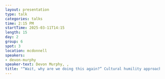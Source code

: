 ```yaml
---
layout: presentation
type: talk
categories: talks
time: 2:15 PM
startTime: 2025-03-11T14:15 
length: 15
day: 2
group: 6
spot: 3
location: mcdonnell
speakers:
- devon-murphy
speaker-text: Devon Murphy, , 
title: "“Wait, why are we doing this again?” Cultural humility approaches to metadata remediation"
---
```


